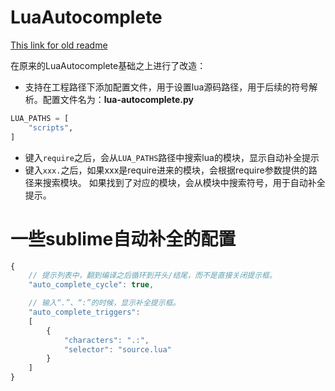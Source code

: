 
LuaAutocomplete
===============

[This link for old readme](readme.old.md)

在原来的LuaAutocomplete基础之上进行了改造：
+ 支持在工程路径下添加配置文件，用于设置lua源码路径，用于后续的符号解析。配置文件名为：**lua-autocomplete.py**

```python
LUA_PATHS = [
    "scripts",
]
```

+ 键入`require`之后，会从`LUA_PATHS`路径中搜索lua的模块，显示自动补全提示
+ 键入`xxx.`之后，如果xxx是require进来的模块，会根据require参数提供的路径来搜索模块。
如果找到了对应的模块，会从模块中搜索符号，用于自动补全提示。

# 一些sublime自动补全的配置
```js
{
	// 提示列表中，翻到编译之后循环到开头/结尾，而不是直接关闭提示框。
	"auto_complete_cycle": true,

	// 输入“.”、“:”的时候，显示补全提示框。
	"auto_complete_triggers":
	[
		{
			"characters": ".:",
			"selector": "source.lua"
		}
	]
}
```
